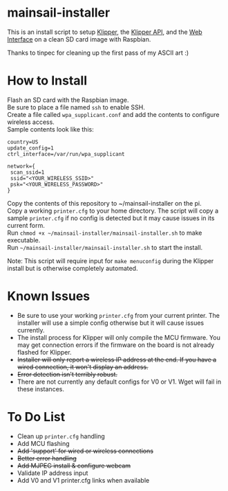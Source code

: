 # mainsail-installer
This is an install script to setup [Klipper](https://github.com/KevinOConnor/klipper), the [Klipper API](https://github.com/Arksine/klipper/tree/work-web_server-20200131), and the [Web Interface](https://github.com/meteyou/mainsail) on a clean SD card image with Raspbian.

Thanks to tinpec for cleaning up the first pass of my ASCII art :)

# How to Install
Flash an SD card with the Raspbian image.  
Be sure to place a file named `ssh` to enable SSH.  
Create a file called `wpa_supplicant.conf` and add the contents to configure wireless access.  
Sample contents look like this:  

    country=US
    update_config=1
    ctrl_interface=/var/run/wpa_supplicant

    network={
     scan_ssid=1
     ssid="<YOUR_WIRELESS_SSID>"
     psk="<YOUR_WIRELESS_PASSWORD>"
    }  

Copy the contents of this repository to ~/mainsail-installer on the pi.  
Copy a working `printer.cfg` to your home directory. The script will copy a sample `printer.cfg` if no config is detected but it may cause issues in its current form.  
Run `chmod +x ~/mainsail-installer/mainsail-installer.sh` to make executable.  
Run `~/mainsail-installer/mainsail-installer.sh` to start the install.  

Note: This script will require input for `make menuconfig` during the Klipper install but is otherwise completely automated.

# Known Issues
* Be sure to use your working `printer.cfg` from your current printer. The installer will use a simple config otherwise but it will cause issues currently.  
* The install process for Klipper will only compile the MCU firmware. You may get connection errors if the firmware on the board is not already flashed for Klipper.  
* ~~Installer will only report a wireless IP address at the end. If you have a wired connection, it won\'t display an address.~~  
* ~~Error detection isn\'t terribly robust.~~  
* There are not currently any default configs for V0 or V1. Wget will fail in these instances.

# To Do List
* Clean up `printer.cfg` handling  
* Add MCU flashing  
* ~~Add 'support' for wired or wireless connections~~  
* ~~Better error handling~~  
* ~~Add MJPEG install & configure webcam~~  
* Validate IP address input  
* Add V0 and V1 printer.cfg links when available